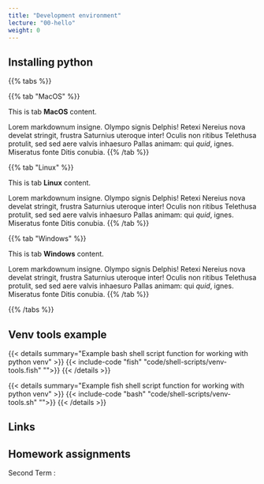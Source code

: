 ```yaml
---
title: "Development environment"
lecture: "00-hello"
weight: 0
---
```


## Installing python

{{% tabs %}}

{{% tab "MacOS" %}}

This is tab **MacOS** content.

Lorem markdownum insigne. Olympo signis Delphis! Retexi Nereius nova develat
stringit, frustra Saturnius uteroque inter! Oculis non ritibus Telethusa
protulit, sed sed aere valvis inhaesuro Pallas animam: qui _quid_, ignes.
Miseratus fonte Ditis conubia.
{{% /tab %}}

{{% tab "Linux" %}}

This is tab **Linux** content.

Lorem markdownum insigne. Olympo signis Delphis! Retexi Nereius nova develat
stringit, frustra Saturnius uteroque inter! Oculis non ritibus Telethusa
protulit, sed sed aere valvis inhaesuro Pallas animam: qui _quid_, ignes.
Miseratus fonte Ditis conubia.
{{% /tab %}}

{{% tab "Windows" %}}

This is tab **Windows** content.

Lorem markdownum insigne. Olympo signis Delphis! Retexi Nereius nova develat
stringit, frustra Saturnius uteroque inter! Oculis non ritibus Telethusa
protulit, sed sed aere valvis inhaesuro Pallas animam: qui _quid_, ignes.
Miseratus fonte Ditis conubia.
{{% /tab %}}

{{% /tabs %}}

## Venv tools example


{{< details summary="Example bash shell script function for working with python venv" >}}
{{< include-code "fish" "code/shell-scripts/venv-tools.fish" "">}}
{{< /details >}}

{{< details summary="Example fish shell script function for working with python venv" >}}
{{< include-code "bash" "code/shell-scripts/venv-tools.sh" "">}}
{{< /details >}}

## Links



## Homework assignments

Second Term
: 